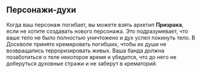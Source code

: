 ## Персонажи-духи

Когда ваш персонаж погибает, вы можете взять архетип **Призрака**, если не хотите создавать нового персонажа. Это подразумевает, что ваше тело не было полностью уничтожено и дух успел покинуть тело. В Доскволе принято кремировать погибших, чтобы их души не возвращались терроризировать живых. Ваша банда должна позаботиться о теле некоторое время и убедится, что до него не доберуться духовные стражи и не заберут в крематорий.
